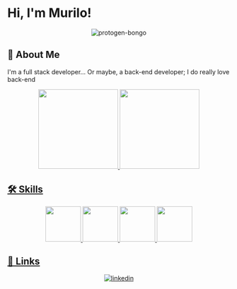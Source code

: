 
# Hi, I'm Murilo!

<div align="center">
    
![protogen-bongo](https://user-images.githubusercontent.com/98788821/209611209-4e4d2200-64ae-43ab-9024-aabe2b2f6dfc.gif)
    
</div>


## 🚀 About Me
I'm a full stack developer... Or maybe, a back-end developer; I do really love back-end 


<div align="center">
    <a href="https://github.com/Murilo-Gotardo">
    <img height="180em" src="https://github-readme-stats.vercel.app/api/top-langs/?username=Murilo-Gotardo&layout=compact&langs_count=7&theme=tokyonight"/>
    <img height="180em" src="https://github-readme-stats.vercel.app/api?username=Murilo-Gotardo&show_icons=true&theme=tokyonight&include_all_commits=true&count_private=true"/>
</div>


## 🛠 Skills

<div align="center">

<img src="https://cdn.jsdelivr.net/gh/devicons/devicon/icons/laravel/laravel-plain-wordmark.svg" width="80" height="80"/> 
<img src="https://cdn.jsdelivr.net/gh/devicons/devicon/icons/php/php-plain.svg" width="80" height="80"/> 
<img src="https://cdn.jsdelivr.net/gh/devicons/devicon/icons/mysql/mysql-original-wordmark.svg" width="80" height="80"/> 
<img src="https://cdn.jsdelivr.net/gh/devicons/devicon/icons/docker/docker-plain-wordmark.svg" width="80" height="80"/>

</div>          
     
  
## 🔗 Links

<div align="center">
    
[![linkedin](https://img.shields.io/badge/linkedin-0A66C2?style=for-the-badge&logo=linkedin&logoColor=white)](https://www.linkedin.com/in/murilo-g-pommerening/)

</div>    
